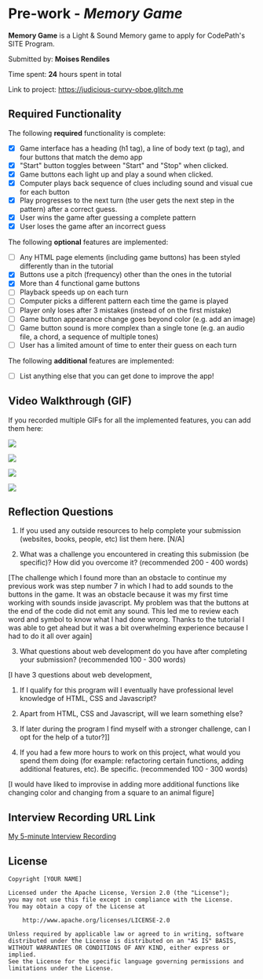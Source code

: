 # Pre-work - *Memory Game*

**Memory Game** is a Light & Sound Memory game to apply for CodePath's SITE Program. 

Submitted by: **Moises Rendiles**

Time spent: **24** hours spent in total

Link to project: https://judicious-curvy-oboe.glitch.me

## Required Functionality

The following **required** functionality is complete:

* [X] Game interface has a heading (h1 tag), a line of body text (p tag), and four buttons that match the demo app
* [X] "Start" button toggles between "Start" and "Stop" when clicked. 
* [X] Game buttons each light up and play a sound when clicked. 
* [X] Computer plays back sequence of clues including sound and visual cue for each button
* [X] Play progresses to the next turn (the user gets the next step in the pattern) after a correct guess. 
* [X] User wins the game after guessing a complete pattern
* [X] User loses the game after an incorrect guess

The following **optional** features are implemented:

* [ ] Any HTML page elements (including game buttons) has been styled differently than in the tutorial
* [X] Buttons use a pitch (frequency) other than the ones in the tutorial
* [X] More than 4 functional game buttons
* [ ] Playback speeds up on each turn
* [ ] Computer picks a different pattern each time the game is played
* [ ] Player only loses after 3 mistakes (instead of on the first mistake)
* [ ] Game button appearance change goes beyond color (e.g. add an image)
* [ ] Game button sound is more complex than a single tone (e.g. an audio file, a chord, a sequence of multiple tones)
* [ ] User has a limited amount of time to enter their guess on each turn

The following **additional** features are implemented:

- [ ] List anything else that you can get done to improve the app!

## Video Walkthrough (GIF)

If you recorded multiple GIFs for all the implemented features, you can add them here:

![](https://i.imgur.com/oInV7Ml.gif)

![](https://i.imgur.com/ylP3AA0.gif)

![](https://i.imgur.com/qfHvmSt.gif)

![](https://i.imgur.com/pfurW2y.gif)


## Reflection Questions
1. If you used any outside resources to help complete your submission (websites, books, people, etc) list them here. 
[N/A]

2. What was a challenge you encountered in creating this submission (be specific)? How did you overcome it? (recommended 200 - 400 words) 

[The challenge which I found more than an obstacle to continue my previous work was step number 7 in which I had to add sounds to the buttons in the game.
It was an obstacle because it was my first time working with sounds inside javascript. My problem was that the buttons at the end of the code did not emit any sound. 
This led me to review each word and symbol to know what I had done wrong. 
Thanks to the tutorial I was able to get ahead but it was a bit overwhelming experience because I had to do it all over again]

3. What questions about web development do you have after completing your submission? (recommended 100 - 300 words) 

[I have 3 questions about web development, 
1. If I qualify for this program will I eventually have professional level knowledge of HTML, CSS and Javascript? 
2. Apart from HTML, CSS and Javascript, will we learn something else? 
3. If later during the program I find myself with a stronger challenge, can I opt for the help of a tutor?]]

4. If you had a few more hours to work on this project, what would you spend them doing (for example: refactoring certain functions, adding additional features, etc). Be specific. (recommended 100 - 300 words) 

[I would have liked to improvise in adding more additional functions like changing color and changing from a square to an animal figure]



## Interview Recording URL Link

[My 5-minute Interview Recording](https://www.loom.com/share/0123539e855a49feb45d95eeb4ec1cb0)


## License

    Copyright [YOUR NAME]

    Licensed under the Apache License, Version 2.0 (the "License");
    you may not use this file except in compliance with the License.
    You may obtain a copy of the License at

        http://www.apache.org/licenses/LICENSE-2.0

    Unless required by applicable law or agreed to in writing, software
    distributed under the License is distributed on an "AS IS" BASIS,
    WITHOUT WARRANTIES OR CONDITIONS OF ANY KIND, either express or implied.
    See the License for the specific language governing permissions and
    limitations under the License.
